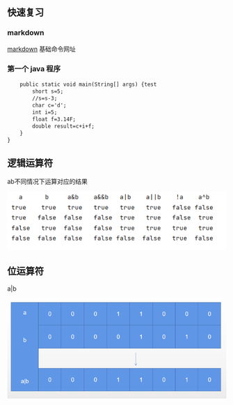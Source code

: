 ## 快速复习

### markdown
[markdown](https://www.markdownguide.org/cheat-sheet/)
基础命令网址

### 第一个 java 程序
```public class test{
    public static void main(String[] args) {test
        short s=5;
        //s=s-3;
        char c='d';
        int i=5;
        float f=3.14F;
        double result=c+i+f;
    }
}
```
## 逻辑运算符
ab不同情况下运算对应的结果<p>
![img_1.png](img_1.png)

## 位运算符
a|b<p>

![img_3.png](img_3.png)
